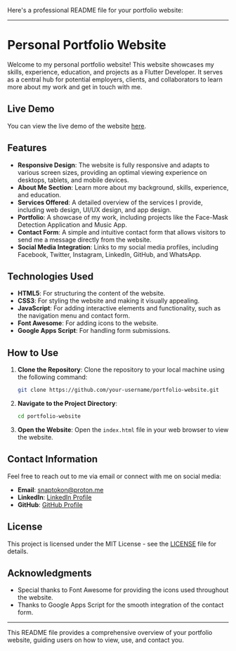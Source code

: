 Here's a professional README file for your portfolio website:

---

# Personal Portfolio Website

Welcome to my personal portfolio website! This website showcases my skills, experience, education, and projects as a Flutter Developer. It serves as a central hub for potential employers, clients, and collaborators to learn more about my work and get in touch with me.

## Live Demo

You can view the live demo of the website [here](Souvik-Pramanik.github.io/Personal-Portfolio).

## Features

- **Responsive Design**: The website is fully responsive and adapts to various screen sizes, providing an optimal viewing experience on desktops, tablets, and mobile devices.
- **About Me Section**: Learn more about my background, skills, experience, and education.
- **Services Offered**: A detailed overview of the services I provide, including web design, UI/UX design, and app design.
- **Portfolio**: A showcase of my work, including projects like the Face-Mask Detection Application and Music App.
- **Contact Form**: A simple and intuitive contact form that allows visitors to send me a message directly from the website.
- **Social Media Integration**: Links to my social media profiles, including Facebook, Twitter, Instagram, LinkedIn, GitHub, and WhatsApp.

## Technologies Used

- **HTML5**: For structuring the content of the website.
- **CSS3**: For styling the website and making it visually appealing.
- **JavaScript**: For adding interactive elements and functionality, such as the navigation menu and contact form.
- **Font Awesome**: For adding icons to the website.
- **Google Apps Script**: For handling form submissions.

## How to Use

1. **Clone the Repository**: Clone the repository to your local machine using the following command:
   ```bash
   git clone https://github.com/your-username/portfolio-website.git
   ```
2. **Navigate to the Project Directory**:
   ```bash
   cd portfolio-website
   ```
3. **Open the Website**: Open the `index.html` file in your web browser to view the website.

## Contact Information

Feel free to reach out to me via email or connect with me on social media:

- **Email**: [snaptokon@proton.me](mailto:snaptokon@proton.me)
- **LinkedIn**: [LinkedIn Profile](https://www.linkedin.com/in/nukebyte)
- **GitHub**: [GitHub Profile](https://www.github.com/Souvik-Pramanik)

## License

This project is licensed under the MIT License - see the [LICENSE](LICENSE) file for details.

## Acknowledgments

- Special thanks to Font Awesome for providing the icons used throughout the website.
- Thanks to Google Apps Script for the smooth integration of the contact form.

---

This README file provides a comprehensive overview of your portfolio website, guiding users on how to view, use, and contact you.
